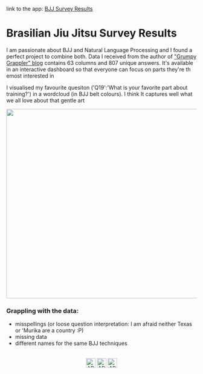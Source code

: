 link to the app: [BJJ Survey Results](https://bjj-survey.herokuapp.com/)  

# Brasilian Jiu Jitsu Survey Results

I am passionate about BJJ and Natural Language Processing and I found a perfect project to combine both. Data I received from the author of ["Grumpy Grappler" blog](https://philosophycommons.typepad.com/the_grumpy_grappler/bjj-survey/) contains 63 columns and 807 unique answers. It's available in an interactive dashboard so that everyone can focus on parts they're th emost interested in

I visualised my favourite quesiton ('Q19':'What is your favorite part about training?') in a wordcloud (in BJJ belt colours). I think It captures well what we all love about that gentle art

<img  width="1000" height="500" src="https://github.com/mbalcerzak/BJJ/blob/master/Data/BJJ_wordcloud.png">

### Grappling with the data:
- misspellings (or loose question interpretation: I am afraid neither Texas or 'Murika are a country :P)
- missing data
- different names for the same BJJ techniques


<div align="center">
  <br>
  <img src="https://img.shields.io/badge/PROGRAMMED%20IN-PYTHON%20-brightgreen?style=for-the-badge"
      alt="API stability" height="25"/>
  <img src="https://img.shields.io/badge/SERVER:%20-Heroku-blueviolet?style=for-the-badge"
      alt="API stability" height="25"/>
  <img src="https://img.shields.io/badge/DASHBOARD:%20-Dash-blue?style=for-the-badge"
      alt="API stability" height="25"/>
</div>
